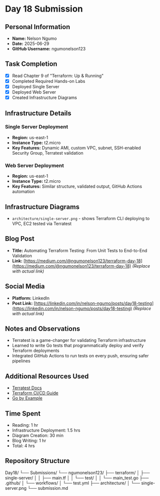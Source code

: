 # Day 18 Submission

## Personal Information
- **Name:** Nelson Ngumo
- **Date:** 2025-06-29
- **GitHub Username:** ngumonelson123

## Task Completion
- [x] Read Chapter 9 of "Terraform: Up & Running"
- [x] Completed Required Hands-on Labs
- [x] Deployed Single Server
- [x] Deployed Web Server
- [x] Created Infrastructure Diagrams

## Infrastructure Details

### Single Server Deployment
- **Region:** us-east-1
- **Instance Type:** t2.micro
- **Key Features:** Dynamic AMI, custom VPC, subnet, SSH-enabled Security Group, Terratest validation

### Web Server Deployment
- **Region:** us-east-1
- **Instance Type:** t2.micro
- **Key Features:** Similar structure, validated output, GitHub Actions automation

## Infrastructure Diagrams
- `architecture/single-server.png` - shows Terraform CLI deploying to VPC, EC2 tested via Terratest

## Blog Post
- **Title:** Automating Terraform Testing: From Unit Tests to End-to-End Validation
- **Link:** [https://medium.com/@ngumonelson123/terraform-day-18](https://medium.com/@ngumonelson123/terraform-day-18) *(Replace with actual link)*

## Social Media
- **Platform:** LinkedIn
- **Post Link:** [https://linkedin.com/in/nelson-ngumo/posts/day18-testing](https://linkedin.com/in/nelson-ngumo/posts/day18-testing) *(Replace with actual link)*

## Notes and Observations
- Terratest is a game-changer for validating Terraform infrastructure
- Learned to write Go tests that programmatically deploy and verify Terraform deployments
- Integrated GitHub Actions to run tests on every push, ensuring safer pipelines

## Additional Resources Used
- [Terratest Docs](https://terratest.gruntwork.io/)
- [Terraform CI/CD Guide](https://developer.hashicorp.com/terraform/tutorials/automation/github-actions)
- [Go by Example](https://gobyexample.com/)

## Time Spent
- Reading: 1 hr
- Infrastructure Deployment: 1.5 hrs
- Diagram Creation: 30 min
- Blog Writing: 1 hr
- Total: 4 hrs

## Repository Structure
Day18/
└── Submissions/
└── ngumonelson123/
├── terraform/
│ ├── single-server/
│ │ ├── main.tf
│ │ └── test/
│ │ └── main_test.go
├── .github/
│ └── workflows/
│ └── test.yml
├── architecture/
│ └── single-server.png
└── submission.md